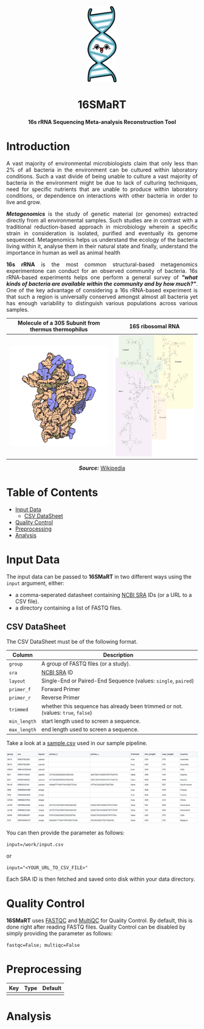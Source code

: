 <div align="center">
  <img src="../../.github/assets/logo.png" height="200">
  <h1>
      16SMaRT
  </h1>
  <h4>16s rRNA Sequencing Meta-analysis Reconstruction Tool</h4>
</div>

# Introduction

<div align="justify">

A vast majority of environmental microbiologists claim that only less than 2% of all bacteria in the environment can be cultured within laboratory conditions. Such a vast divide of being unable to culture a vast majority of bacteria in the environment might be due to lack of culturing techniques, need for specific nutrients that are unable to produce within laboratory conditions, or dependence on interactions with other bacteria in order to live and grow.

***Metagenomics*** is the study of genetic material (or genomes) extracted directly from all environmental samples. Such studies are in contrast with a traditional reduction-based approach in microbiology wherein a specific strain in consideration is isolated, purified and eventually its genome sequenced. Metagenomics helps us understand the ecology of the bacteria living within it, analyse them in their natural state and finally, understand the importance in human as well as animal health

**16s rRNA** is the most common structural-based metagenomics experimentone can conduct for an observed community of bacteria. 16s rRNA-based experiments helps one perform a general survey of ***"what kinds of bacteria are available within the community and by how much?"***. One of the key advantage of considering a 16s rRNA-based experiment is that such a region is universally conserved amongst almost all bacteria yet has enough variability to distinguish various populations across various samples.

<div align="center">

| Molecule of a 30S Subunit from thermus thermophilus | 16S ribosomal RNA |
|---------------------------------------|-------------------|
| ![](_static/thermus-thermophilus.gif) | <img src="_static/16S-rRNA.png" height="320"/> |

***Source:*** [Wikipedia](https://en.wikipedia.org/wiki/Thermus_thermophilus)

</div>

</div>

# Table of Contents

* [Input Data](#input-data)
    * [CSV DataSheet](#csv-datasheet)
* [Quality Control](#quality-control)
* [Preprocessing](#preprocessing)
* [Analysis](#analysis)

# Input Data

The input data can be passed to **16SMaRT** in two different ways using the `input` argument, either:

* a comma-seperated datasheet containing [NCBI SRA](https://www.ncbi.nlm.nih.gov/sra) IDs (or a URL to a CSV file).
* a directory containing a list of FASTQ files.

## CSV DataSheet

The CSV DataSheet must be of the following format.

| Column       | Description |
|--------------|-------------|
| `group`      | A group of FASTQ files (or a study).
| `sra`        | [NCBI SRA](https://www.ncbi.nlm.nih.gov/sra) ID
| `layout`     | Single-End or Paired-End Sequence (values: `single`, `paired`)
| `primer_f`   | Forward Primer
| `primer_r`   | Reverse Primer
| `trimmed`    | whether this sequence has already been trimmed or not. (values: `true`, `false`)
| `min_length` | start length used to screen a sequence.
| `max_length` | end length used to screen a sequence.

Take a look at a [sample.csv](https://github.com/achillesrasquinha/16SMaRT/blob/develop/src/s3mart/data/sample.csv) used in our sample pipeline.

![](_static/sample-datasheet.png)

You can then provide the parameter as follows:

```
input=/work/input.csv
```

or 

```
input="<YOUR_URL_TO_CSV_FILE>"
```

Each SRA ID is then fetched and saved onto disk within your data directory.

# Quality Control

**16SMaRT** uses [FASTQC](https://www.bioinformatics.babraham.ac.uk/projects/fastqc/) and [MultiQC](https://multiqc.info/) for Quality Control. By default, this is done right after reading FASTQ files. Quality Control can be disabled by simply providing the parameter as follows:

```
fastqc=False; multiqc=False
```

# Preprocessing

| Key       | Type  | Default 
|-----------|-------|--------
|           |       |          

# Analysis